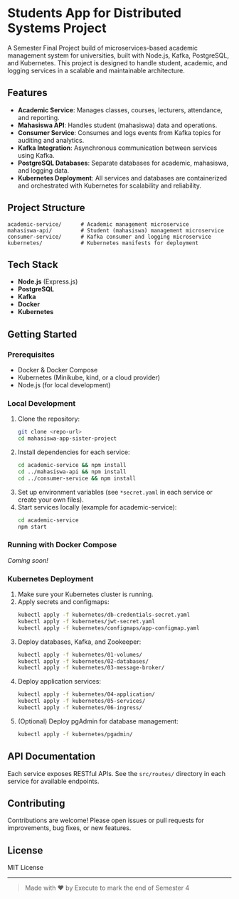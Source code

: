 # Students App for Distributed Systems Project

A Semester Final Project build of microservices-based academic management system for universities, built with Node.js, Kafka, PostgreSQL, and Kubernetes. This project is designed to handle student, academic, and logging services in a scalable and maintainable architecture.

## Features

- **Academic Service**: Manages classes, courses, lecturers, attendance, and reporting.
- **Mahasiswa API**: Handles student (mahasiswa) data and operations.
- **Consumer Service**: Consumes and logs events from Kafka topics for auditing and analytics.
- **Kafka Integration**: Asynchronous communication between services using Kafka.
- **PostgreSQL Databases**: Separate databases for academic, mahasiswa, and logging data.
- **Kubernetes Deployment**: All services and databases are containerized and orchestrated with Kubernetes for scalability and reliability.

## Project Structure

```
academic-service/      # Academic management microservice
mahasiswa-api/         # Student (mahasiswa) management microservice
consumer-service/      # Kafka consumer and logging microservice
kubernetes/            # Kubernetes manifests for deployment
```

## Tech Stack

- **Node.js** (Express.js)
- **PostgreSQL**
- **Kafka**
- **Docker**
- **Kubernetes**

## Getting Started

### Prerequisites

- Docker & Docker Compose
- Kubernetes (Minikube, kind, or a cloud provider)
- Node.js (for local development)

### Local Development

1. Clone the repository:
   ```bash
   git clone <repo-url>
   cd mahasiswa-app-sister-project
   ```
2. Install dependencies for each service:
   ```bash
   cd academic-service && npm install
   cd ../mahasiswa-api && npm install
   cd ../consumer-service && npm install
   ```
3. Set up environment variables (see `*secret.yaml` in each service or create your own files).
4. Start services locally (example for academic-service):
   ```bash
   cd academic-service
   npm start
   ```

### Running with Docker Compose

_Coming soon!_

### Kubernetes Deployment

1. Make sure your Kubernetes cluster is running.
2. Apply secrets and configmaps:
   ```bash
   kubectl apply -f kubernetes/db-credentials-secret.yaml
   kubectl apply -f kubernetes/jwt-secret.yaml
   kubectl apply -f kubernetes/configmaps/app-configmap.yaml
   ```
3. Deploy databases, Kafka, and Zookeeper:
   ```bash
   kubectl apply -f kubernetes/01-volumes/
   kubectl apply -f kubernetes/02-databases/
   kubectl apply -f kubernetes/03-message-broker/
   ```
4. Deploy application services:
   ```bash
   kubectl apply -f kubernetes/04-application/
   kubectl apply -f kubernetes/05-services/
   kubectl apply -f kubernetes/06-ingress/
   ```
5. (Optional) Deploy pgAdmin for database management:
   ```bash
   kubectl apply -f kubernetes/pgadmin/
   ```

## API Documentation

Each service exposes RESTful APIs. See the `src/routes/` directory in each service for available endpoints.

## Contributing

Contributions are welcome! Please open issues or pull requests for improvements, bug fixes, or new features.

## License

MIT License

---

> Made with ❤️ by Execute to mark the end of Semester 4

